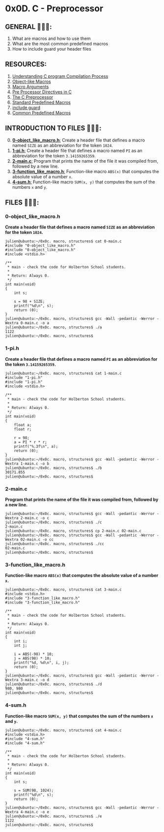 # 0x0D. C - Preprocessor

## GENERAL :open_book::open_book::open_book::

 <ol>
	<li>What are macros and how to use them</li>
	<li>What are the most common predefined macros</li>
	<li>How to include guard your header files</li>
</ol>

## RESOURCES:

 <ol>
	<li><a href="/rltoken/UlmUG7PSamY2_qL6xze6wg" title="Understanding C program Compilation Process" target="_blank">Understanding C program Compilation Process</a> </li>
	<li><a href="/rltoken/KAqnlwAvPZ84KI2JFlJpSg" title="Object-like Macros" target="_blank">Object-like Macros</a> </li>
	<li><a href="/rltoken/cJyU0mmGRx_Wd9x8WwygOQ" title="Macro Arguments" target="_blank">Macro Arguments</a> </li>
	<li><a href="/rltoken/A5176irunoejPUjwT3pFCQ" title="Pre Processor Directives in C" target="_blank">Pre Processor Directives in C</a> </li>
	<li><a href="/rltoken/lgohqkU5DlzUBkO2MeMmHA" title="The C Preprocessor" target="_blank">The C Preprocessor</a> </li>
	<li><a href="/rltoken/C47iIZ3tGug6sklTB7hT_Q" title="Standard Predefined Macros" target="_blank">Standard Predefined Macros</a> </li>
	<li><a href="/rltoken/sqLUMtBCgAAXVdhIaVoaWQ" title="include guard" target="_blank">include guard</a> </li>
	<li><a href="/rltoken/fJJUPJ-zZXlh3db00FEsJw" title="Common Predefined Macros" target="_blank">Common Predefined Macros</a> </li>
</ol>

## INTRODUCTION TO FILES :closed_book::closed_book::closed_book::

0.	[**0-object_like_macro.h**:](#0-object_like_macroh) Create a header file that defines a macro named <code>SIZE</code> as an abbreviation for the token <code>1024</code>.
1.	[**1-pi.h**:](#1-pih) Create a header file that defines a macro named <code>PI</code> as an abbreviation for the token <code>3.14159265359</code>.
2.	[**2-main.c**:](#2-mainc) Program that prints the name of the file it was compiled from, followed by a new line.
3.	[**3-function_like_macro.h**:](#3-function_like_macroh) Function-like macro <code>ABS(x)</code> that computes the absolute value of a number <code>x</code>.
4.	[**4-sum.h**:](#4-sumh) Function-like macro <code>SUM(x, y)</code> that computes the sum of the numbers <code>x</code> and <code>y</code>.

## FILES :bookmark_tabs::bookmark_tabs::bookmark_tabs::

### 0-object_like_macro.h

**<p>Create a header file that defines a macro named <code>SIZE</code> as an abbreviation for the token <code>1024</code>.</p>**

<pre><code>julien@ubuntu:~/0x0c. macro, structures$ cat 0-main.c
#include "0-object_like_macro.h"
#include "0-object_like_macro.h"
#include &lt;stdio.h&gt;

/**
 * main - check the code for Holberton School students.
 *
 * Return: Always 0.
 */
int main(void)
{
    int s;

    s = 98 + SIZE;
    printf("%d\n", s);
    return (0);
}
julien@ubuntu:~/0x0c. macro, structures$ gcc -Wall -pedantic -Werror -Wextra 0-main.c -o a
julien@ubuntu:~/0x0c. macro, structures$ ./a 
1122
julien@ubuntu:~/0x0c. macro, structures$ 
</code></pre>

### 1-pi.h

**<p>Create a header file that defines a macro named <code>PI</code> as an abbreviation for the token <code>3.14159265359</code>.</p>**

<pre><code>julien@ubuntu:~/0x0c. macro, structures$ cat 1-main.c
#include "1-pi.h"
#include "1-pi.h"
#include &lt;stdio.h&gt;

/**
 * main - check the code for Holberton School students.
 *
 * Return: Always 0.
 */
int main(void)
{
    float a;
    float r;

    r = 98;
    a = PI * r * r;
    printf("%.3f\n", a);
    return (0);
}
julien@ubuntu:~/0x0c. macro, structures$ gcc -Wall -pedantic -Werror -Wextra 1-main.c -o b
julien@ubuntu:~/0x0c. macro, structures$ ./b
30171.855
julien@ubuntu:~/0x0c. macro, structures$ 
</code></pre>

### 2-main.c

**<p>Program that prints the name of the file it was compiled from, followed by a new line.</p>**

<pre><code>julien@ubuntu:~/0x0c. macro, structures$ gcc -Wall -pedantic -Werror -Wextra 2-main.c -o c
julien@ubuntu:~/0x0c. macro, structures$ ./c 
2-main.c
julien@ubuntu:~/0x0c. macro, structures$ cp 2-main.c 02-main.c
julien@ubuntu:~/0x0c. macro, structures$ gcc -Wall -pedantic -Werror -Wextra 02-main.c -o cc
julien@ubuntu:~/0x0c. macro, structures$ ./cc
02-main.c
julien@ubuntu:~/0x0c. macro, structures$ 
</code></pre>

### 3-function_like_macro.h

**<p>Function-like macro <code>ABS(x)</code> that computes the absolute value of a number <code>x</code>.</p>**

<pre><code>julien@ubuntu:~/0x0c. macro, structures$ cat 3-main.c
#include &lt;stdio.h&gt;
#include "3-function_like_macro.h"
#include "3-function_like_macro.h"

/**
 * main - check the code for Holberton School students.
 *
 * Return: Always 0.
 */
int main(void)
{
    int i;
    int j;

    i = ABS(-98) * 10;
    j = ABS(98) * 10;
    printf("%d, %d\n", i, j);
    return (0);
}
julien@ubuntu:~/0x0c. macro, structures$ gcc -Wall -pedantic -Werror -Wextra 3-main.c -o d
julien@ubuntu:~/0x0c. macro, structures$ ./d 
980, 980
julien@ubuntu:~/0x0c. macro, structures$ 
</code></pre>

### 4-sum.h

**<p>Function-like macro <code>SUM(x, y)</code> that computes the sum of the numbers <code>x</code> and <code>y</code>.</p>**

<pre><code>julien@ubuntu:~/0x0c. macro, structures$ cat 4-main.c
#include &lt;stdio.h&gt;
#include "4-sum.h"
#include "4-sum.h"

/**
 * main - check the code for Holberton School students.
 *
 * Return: Always 0.
 */
int main(void)
{
    int s;

    s = SUM(98, 1024);
    printf("%d\n", s);
    return (0);
}
julien@ubuntu:~/0x0c. macro, structures$ gcc -Wall -pedantic -Werror -Wextra 4-main.c -o e
julien@ubuntu:~/0x0c. macro, structures$ ./e 
1122
julien@ubuntu:~/0x0c. macro, structures$ 
</code></pre>


